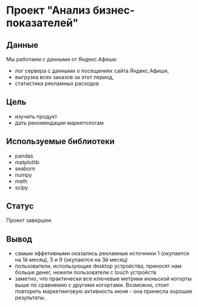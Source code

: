 # Проект "Анализ бизнес-показателей"
## Данные
Мы работаем с данными от Яндекс.Афиши:

- лог сервера с данными о посещениях сайта Яндекс.Афиши,
- выгрузка всех заказов за этот период,
- статистика рекламных расходов

## Цель
- изучить продукт
- дать рекомендации маркетологам

## Используемые библиотеки
- pandas
- matplotlib
- seaborn
- numpy
- math
- scipy

## Статус
Проект завершен

## Вывод
- cамым эффетивными оказались рекламные источники 1 (окупается на 1й месяц), 5 и 9 (окупаются на 3й месяц)
- пользователи, использующие desktop устройства, приносят нам больше денег, нежели пользователи с touch устройств
- заметно, что практически все ключевые метрики июньской когорты выше по сравнению с другими когортами. Возможно, стоит повторить маркетинговую активность июня - она принесла хорошие результаты.
